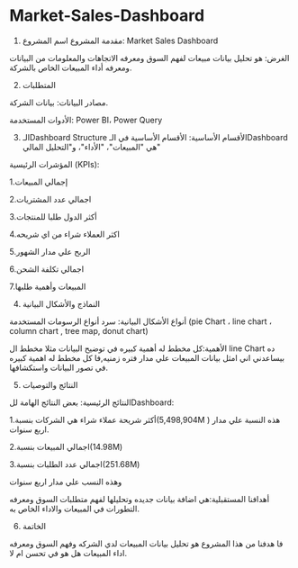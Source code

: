 # Market-Sales-Dashboard
1. مقدمة المشروع
اسم المشروع: Market Sales Dashboard

الغرض: هو تحليل بيانات مبيعات لفهم السوق ومعرفه الاتجاهات والمعلومات من البيانات ومعرفه أداء المبيعات الخاص بالشركة.

2. المتطلبات

مصادر البيانات: بيانات الشركة.

الأدوات المستخدمة: Power BI، Power Query

3. الـDashboard Structure
الأقسام الأساسية: الأقسام الأساسية في الـDashboard هي "المبيعات"، "الأداء"، و"التحليل المالي"

المؤشرات الرئيسية (KPIs):

1.إجمالي المبيعات

2.اجمالي عدد المشتريات

3.أكثر الدول طلبا للمنتجات

4.اكثر العملاء شراء من اي شريحه

5.الربح علي مدار الشهور

6.اجمالي تكلفة الشحن

7.المبيعات وأهمية طلبها

4. النماذج والأشكال البيانية

أنواع الأشكال البيانية: سرد أنواع الرسومات المستخدمة (pie Chart ، line chart ، column chart , tree map, donut chart)

الأهمية:كل مخطط له أهمية كبيره في توضيح البيانات مثلا مخطط ال line Chart ده بيساعدني اني امثل بيانات المبيعات علي مدار فتره زمنيه,فا كل مخطط له اهمية كبيره في تصور البيانات واستكشافها.

5. النتائج والتوصيات

النتائج الرئيسية: بعض النتائج الهامة للDashboard:

1.أكثر شريحة عملاء شراء هي الشركات بنسبة(5,498,904M ) هذه النسبة علي مدار اربع سنوات.

2.اجمالي المبيعات بنسبة(14.98M)

3.اجمالي عدد الطلبات بنسبة(251.68M)

وهذه النسب علي مدار اربع سنوات

أهدافنا المستقبلية:هي اضافة بيانات جديده وتحليلها لفهم متطلبات السوق ومعرفه التطورات في المبيعات والاداء الخاص به.

6. الخاتمة

فا هدفنا من هذا المشروع هو تحليل بيانات المبيعات لدي الشركه وفهم السوق ومعرفه اداء المبيعات هل هو في تحسن ام لا.

